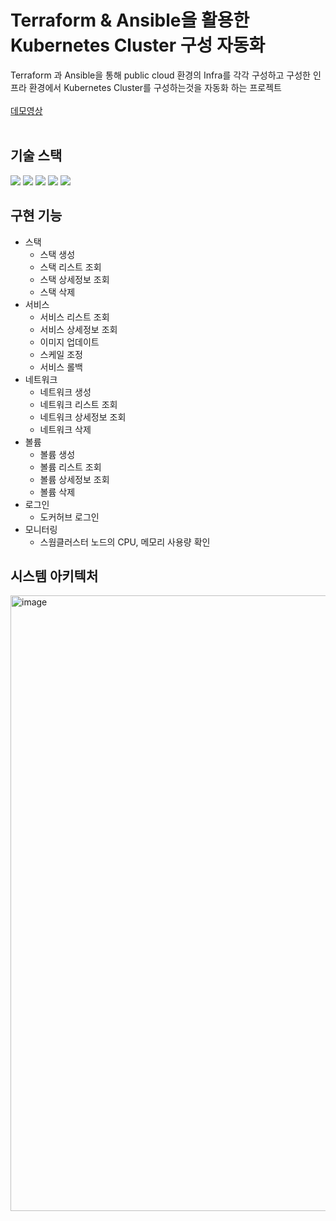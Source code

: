 # Terraform & Ansible을 활용한 Kubernetes Cluster 구성 자동화
Terraform 과 Ansible을 통해 public cloud 환경의 Infra를 각각 구성하고 구성한 인프라 환경에서 Kubernetes Cluster를 구성하는것을 자동화 하는 프로젝트 <br/>  
[데모영상](https://youtu.be/xdSnza5Gf_4)<br/><br/>


## 기술 스택
<img src="https://img.shields.io/badge/Terraform-7B42BC?style=for-the-badge&logo=Terraform&logoColor=white"> <img src="https://img.shields.io/badge/Ansible-EE0000?style=for-the-badge&logo=Ansible&logoColor=white"> <img src="https://img.shields.io/badge/Kubernetes-326CE5?style=for-the-badge&logo=Kubernetes&logoColor=white"> <img src="https://img.shields.io/badge/Ubuntu-E95420?style=for-the-badge&logo=Ubuntu&logoColor=white"> <img src="https://img.shields.io/badge/Amazon AWS-232F3E?style=for-the-badge&logo=Amazon AWS&logoColor=white">

## 구현 기능
- 스택
  * 스택 생성
  + 스택 리스트 조회
  + 스택 상세정보 조회
  + 스택 삭제
- 서비스
  * 서비스 리스트 조회
  + 서비스 상세정보 조회
  + 이미지 업데이트
  + 스케일 조정
  + 서비스 롤백
- 네트워크
  * 네트워크 생성
  + 네트워크 리스트 조회
  + 네트워크 상세정보 조회
  + 네트워크 삭제
- 볼륨
  * 볼륨 생성
  + 볼륨 리스트 조회
  + 볼륨 상세정보 조회
  + 볼륨 삭제
- 로그인
  * 도커허브 로그인
- 모니터링
  * 스웜클러스터 노드의 CPU, 메모리 사용량 확인<br/>
  
## 시스템 아키텍처
<img width="985" alt="image" src="https://user-images.githubusercontent.com/96777428/208294660-c069c01e-543c-4338-8ec1-6aaf8287fc2c.png">
